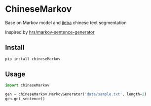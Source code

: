 # ChineseMarkov

Base on Markov model and [jieba](https://github.com/fxsjy/jieba) chinese text segmentation

Inspired by [hrs/markov-sentence-generator](https://github.com/hrs/markov-sentence-generator)


## Install

```bash
pip install chineseMarkov
```


## Usage

```python
import chineseMarkov

gen = chineseMarkov.MarkovGenerator('data/sample.txt', length=2)
gen.get_sentence()

```



